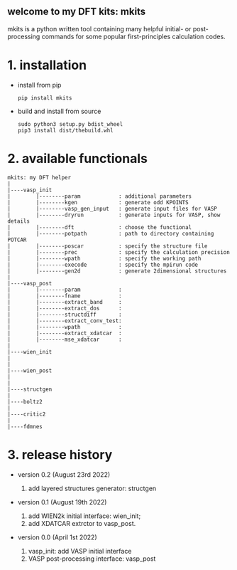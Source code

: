 ## welcome to my DFT kits: mkits

mkits is a python written tool containing many helpful initial- or post-processing commands for some popular first-principles calculation codes.

# 1. installation

+ install from pip
  ```
  pip install mkits
  ```
  

+ build and install from source
  
  ```
  sudo python3 setup.py bdist_wheel
  pip3 install dist/thebuild.whl
  ```


 # 2. available functionals
 
 ```
 mkits: my DFT helper
 |
 |----vasp_init 
 |        |--------param            : additional parameters
 |        |--------kgen             : generate odd KPOINTS
 |        |--------vasp_gen_input   : generate input files for VASP
 |        |--------dryrun           : generate inputs for VASP, show details
 |        |--------dft              : choose the functional
 |        |--------potpath          : path to directory containing POTCAR
 |        |--------poscar           : specify the structure file
 |        |--------prec             : specify the calculation precision
 |        |--------wpath            : specify the working path
 |        |--------execode          : specify the mpirun code
 |        |--------gen2d            : generate 2dimensional structures
 |
 |----vasp_post
 |        |--------param            : 
 |        |--------fname            :
 |        |--------extract_band     :
 |        |--------extract_dos      :
 |        |--------structdiff       :
 |        |--------extract_conv_test:
 |        |--------wpath            :
 |        |--------extract_xdatcar  :
 |        |--------mse_xdatcar      :
 |
 |----wien_init
 |
 |
 |----wien_post
 |
 |
 |----structgen
 |
 |----boltz2
 |
 |----critic2
 |
 |----fdmnes
 ```


# 3. release history

+ version 0.2 (August 23rd 2022)

  1. add layered structures generator: structgen

+ version 0.1 (August 19th 2022)
  
  1. add WIEN2k initial interface: wien_init;
  2. add XDATCAR extrctor to vasp_post.

+ version 0.0 (April 1st 2022)
  
  1. vasp_init: add VASP initial interface
  2. VASP post-processing interface: vasp_post
